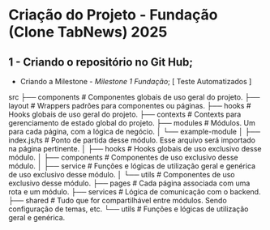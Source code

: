 # Criação do Projeto - Fundação (Clone TabNews) 2025

## 1 - Criando o repositório no Git Hub;

- Criando a Milestone - _Milestone 1 Fundação_;
[ Teste Automatizados ]

src
├── components   # Componentes globais de uso geral do projeto.
├── layout       # Wrappers padrões para componentes ou páginas.
├── hooks        # Hooks globais de uso geral do projeto.
├── contexts     # Contexts para gerenciamento de estado global do projeto.
├── modules      # Módulos. Um para cada página, com a lógica de negócio.
│      └──   example-module
│              ├──  index.js/ts  # Ponto de partida desse módulo. Esse arquivo será importado na página pertinente.
│              ├──  hooks        # Hooks globais de uso exclusivo desse módulo.
│              ├──  components   # Componentes de uso exclusivo desse módulo.
│              ├──  service      # Funções e lógicas de utilização geral e genérica de uso exclusivo desse módulo.
│              └──  utils        # Componentes de uso exclusivo desse módulo.
├── pages        # Cada página associada com uma rota e um módulo. 
├── services     # Lógica de comunicação com o backend.
├── shared       # Tudo que for compartilhável entre módulos. Sendo configuração de temas, etc.
└── utils        # Funções e lógicas de utilização geral e genérica.
